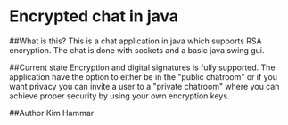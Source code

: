 # Encrypted chat in java

##What is this?
This is a chat application in java which supports RSA encryption. The chat is done with sockets and a basic java swing gui.

##Current state
Encryption and digital signatures is fully supported. The application have the option to either be in the "public chatroom" or if you want privacy you can invite a user to a "private chatroom" where you can achieve proper security by using your own encryption keys.

##Author
Kim Hammar